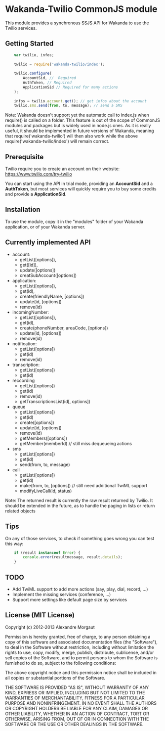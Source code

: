# Wakanda-Twilio CommonJS module #

This module provides a synchronous SSJS API for Wakanda to use the Twilio services.


## Getting Started ##

```javascript
    var twilio, infos;
    
    twilio = require('wakanda-twilio/index');
    
    twilio.configure(
    	AccountSid, //  Required
    	AuthToken, // Required
    	ApplicationSid // Required for many actions
    );
    
    infos = twilio.account.get(); // get infos about the account
    twilio.sms.send(from, to, message); // send a SMS
```

Note: 
Wakanda doesn't support yet the automatic call to index.js when require() is called on a folder. This feature is out of the scope of CommonJS modules and packages but is widely used in node.js ones. 
As it is really useful, it should be implemented in future versions of Wakanda, meaning that require('wakanda-twilio') will then also work while the above require('wakanda-twilio/index') will remain correct.

## Prerequisite ##

Twilio require you to create an account on their website: https://www.twilio.com/try-twilio

You can start using the API in trial mode, providing an **AccountSid** and a **AuthToken**, but most services will quickly require you to buy some credits and provide a **ApplicationSid**.


## Installation ##

To use the module, copy it in the "modules" folder of your Wakanda application, or of your Wakanda server.



## Currently implemented API ##

* account:
	* getList([options]), 
	* get([id]), 
	* update([options])
	* creatSubAccount([options])
* application:
	* getList([options]), 
	* get(id), 
	* create(friendlyName, [options])
	* update(id, [options])
	* remove(id)
* incomingNumber:
	* getList([options]), 
	* get(id), 
	* create(phoneNumber, areaCode, [options])
	* update(id, [options])
	* remove(id)
* notification: 
	* getList([options])
	* get(id)
	* remove(id)
* transcription: 
	* getList([options])
	* get(id)
* reccording
	* getList([options])
	* get(id)
	* remove(id)
	* getTranscriptionsList(id[, options])
* queue
	* getList([options])
	* get(id)
	* create([options])
	* update(id, [options])
	* remove(id)
	* getMembers([options])
	* getMember(memberId)
	// still miss dequeueing actions
* sms
	* getList([options])
	* get(id)
	* send(from, to, message)
* call
	* getList([options])
	* get(id)
	* make(from, to, [options]) // still need additional TwiML support
	* modifyLiveCall(id, status)


Note: The returned result is currently the raw result returned by Twilio. 
It should be extended in the future, as to handle the paging in lists or return related objects


## Tips ##

On any of those services, to check if something goes wrong you can test this way:

```javascript
    if (result instanceof Error) {
    	console.error(resultmessage, result.details);
    }
```

## TODO ##

* Add TwiML support to add more actions (say, play, dial, record, ...)
* Implement the missing services (conference, ...)
* Support more settings like default page size by services

## License (MIT License) ##

Copyright (c) 2012-2013 Alexandre Morgaut

Permission is hereby granted, free of charge, to any person obtaining a copy
of this software and associated documentation files (the "Software"), to deal
in the Software without restriction, including without limitation the rights
to use, copy, modify, merge, publish, distribute, sublicense, and/or sell
copies of the Software, and to permit persons to whom the Software is
furnished to do so, subject to the following conditions:

The above copyright notice and this permission notice shall be included in
all copies or substantial portions of the Software.

THE SOFTWARE IS PROVIDED "AS IS", WITHOUT WARRANTY OF ANY KIND, EXPRESS OR
IMPLIED, INCLUDING BUT NOT LIMITED TO THE WARRANTIES OF MERCHANTABILITY,
FITNESS FOR A PARTICULAR PURPOSE AND NONINFRINGEMENT. IN NO EVENT SHALL THE
AUTHORS OR COPYRIGHT HOLDERS BE LIABLE FOR ANY CLAIM, DAMAGES OR OTHER
LIABILITY, WHETHER IN AN ACTION OF CONTRACT, TORT OR OTHERWISE, ARISING FROM,
OUT OF OR IN CONNECTION WITH THE SOFTWARE OR THE USE OR OTHER DEALINGS IN
THE SOFTWARE.
